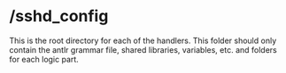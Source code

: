 # /sshd_config

This is the root directory for each of the handlers.
This folder should only contain the antlr grammar file,
shared libraries, variables, etc. and folders for each
logic part.